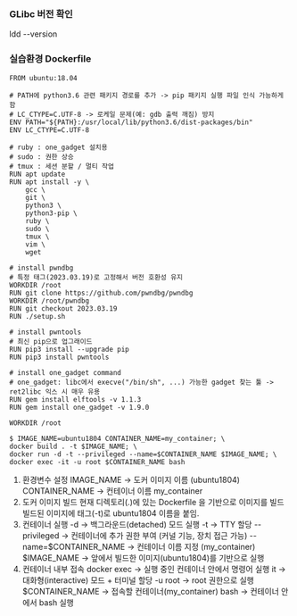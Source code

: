 
### GLibc 버전 확인

ldd --version


### 실습환경 Dockerfile
```
FROM ubuntu:18.04

# PATH에 python3.6 관련 패키지 경로를 추가 -> pip 패키지 실행 파일 인식 가능하게 함
# LC_CTYPE=C.UTF-8 -> 로케일 문제(예: gdb 출력 깨짐) 방지
ENV PATH="${PATH}:/usr/local/lib/python3.6/dist-packages/bin"
ENV LC_CTYPE=C.UTF-8

# ruby : one_gadget 설치용
# sudo : 권한 상승
# tmux : 세션 분할 / 멀티 작업
RUN apt update
RUN apt install -y \
    gcc \
    git \
    python3 \
    python3-pip \
    ruby \
    sudo \
    tmux \
    vim \
    wget

# install pwndbg
# 특정 태그(2023.03.19)로 고정해서 버전 호환성 유지
WORKDIR /root
RUN git clone https://github.com/pwndbg/pwndbg
WORKDIR /root/pwndbg
RUN git checkout 2023.03.19
RUN ./setup.sh

# install pwntools
# 최신 pip으로 업그래이드
RUN pip3 install --upgrade pip
RUN pip3 install pwntools

# install one_gadget command
# one_gadget: libc에서 execve("/bin/sh", ...) 가능한 gadget 찾는 툴 -> ret2libc 익스 시 매우 유용
RUN gem install elftools -v 1.1.3
RUN gem install one_gadget -v 1.9.0

WORKDIR /root
```

```
$ IMAGE_NAME=ubuntu1804 CONTAINER_NAME=my_container; \
docker build . -t $IMAGE_NAME; \
docker run -d -t --privileged --name=$CONTAINER_NAME $IMAGE_NAME; \
docker exec -it -u root $CONTAINER_NAME bash
```

1. 환경변수 설정
    IMAGE_NAME -> 도커 이미지 이름 (ubuntu1804)
    CONTAINER_NAME -> 컨테이너 이름 my_container
2. 도커 이미지 빌드
    현재 디렉토리(.)에 있는 Dockerfile 을 기반으로 이미지를 빌드
    빌드된 이미지에 태그(-t)로 ubuntu1804 이름을 붙임.
3. 컨테이너 실행
    -d -> 백그라운드(detached) 모드 실행
    -t -> TTY 할당
    --privileged -> 컨테이너에 추가 권한 부여 (커널 기능, 장치 접근 가능)
    --name=$CONTAINER_NAME → 컨테이너 이름 지정 (my_container)
    $IMAGE_NAME → 앞에서 빌드한 이미지(ubuntu1804)를 기반으로 실행
4. 컨테이너 내부 접속
    docker exec → 실행 중인 컨테이너 안에서 명령어 실행
    it → 대화형(interactive) 모드 + 터미널 할당
    -u root → root 권한으로 실행
    $CONTAINER_NAME → 접속할 컨테이너(my_container)
    bash → 컨테이너 안에서 bash 실행

